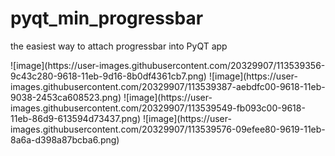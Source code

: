 # pyqt_min_progressbar
the easiest way to attach progressbar into PyQT app

<PyQT Progress bar>
![image](https://user-images.githubusercontent.com/20329907/113539356-9c43c280-9618-11eb-9d16-8b0df4361cb7.png)
![image](https://user-images.githubusercontent.com/20329907/113539387-aebdfc00-9618-11eb-9038-2453ca608523.png)
![image](https://user-images.githubusercontent.com/20329907/113539549-fb093c00-9618-11eb-86d9-613594d73437.png)

<Console>
![image](https://user-images.githubusercontent.com/20329907/113539576-09efee80-9619-11eb-8a6a-d398a87bcba6.png)
